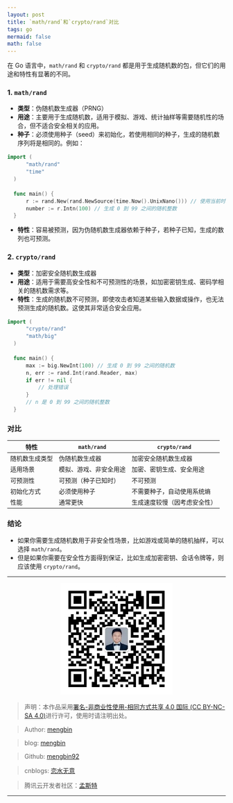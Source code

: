 ```yaml
---
layout: post
title: `math/rand`和`crypto/rand`对比
tags: go 
mermaid: false
math: false
---  
```


在 Go 语言中，`math/rand` 和 `crypto/rand` 都是用于生成随机数的包，但它们的用途和特性有显著的不同。

### 1. `math/rand`

- **类型**：伪随机数生成器（PRNG）
- **用途**：主要用于生成随机数，适用于模拟、游戏、统计抽样等需要随机性的场合，但不适合安全相关的应用。
- **种子**：必须使用种子（seed）来初始化，若使用相同的种子，生成的随机数序列将是相同的。例如：

```go
import (
      "math/rand"
      "time"
  )

  func main() {
      r := rand.New(rand.NewSource(time.Now().UnixNano())) // 使用当前时间作为种子
      number := r.Intn(100) // 生成 0 到 99 之间的随机整数
  }
```

- **特性**：容易被预测，因为伪随机数生成器依赖于种子，若种子已知，生成的数列也可预测。

### 2. `crypto/rand`

- **类型**：加密安全随机数生成器
- **用途**：适用于需要高安全性和不可预测性的场景，如加密密钥生成、密码学相关的随机数需求等。
- **特性**：生成的随机数不可预测，即使攻击者知道某些输入数据或操作，也无法预测生成的随机数。这使其非常适合安全应用。

```go
import (
      "crypto/rand"
      "math/big"
  )

  func main() {
      max := big.NewInt(100) // 生成 0 到 99 之间的随机数
      n, err := rand.Int(rand.Reader, max)
      if err != nil {
          // 处理错误
      }
      // n 是 0 到 99 之间的随机整数
  }
```

### 对比

| 特性               | `math/rand`                       | `crypto/rand`                      |
|------------------|-----------------------------------|------------------------------------|
| 随机数生成类型       | 伪随机数生成器                     | 加密安全随机数生成器               |
| 适用场景           | 模拟、游戏、非安全用途               | 加密、密钥生成、安全用途             |
| 可预测性           | 可预测（种子已知时）                | 不可预测                           |
| 初始化方式         | 必须使用种子                         | 不需要种子，自动使用系统熵           |
| 性能               | 通常更快                           | 生成速度较慢（因考虑安全性）        |

### 结论

- 如果你需要生成随机数用于非安全性场景，比如游戏或简单的随机抽样，可以选择 `math/rand`。
- 但是如果你需要在安全性方面得到保证，比如生成加密密钥、会话令牌等，则应该使用 `crypto/rand`。

---

<div align="center">
  <img src="../img/qrcode_wechat.jpg" alt="孟斯特">
</div>

> 声明：本作品采用[署名-非商业性使用-相同方式共享 4.0 国际 (CC BY-NC-SA 4.0)](https://creativecommons.org/licenses/by-nc-sa/4.0/deed.zh)进行许可，使用时请注明出处。  

> Author: [mengbin](mengbin1992@outlook.com)  

> blog: [mengbin](https://mengbin.top)  

> Github: [mengbin92](https://mengbin92.github.io/)  

> cnblogs: [恋水无意](https://www.cnblogs.com/lianshuiwuyi/)  

> 腾讯云开发者社区：[孟斯特](https://cloud.tencent.com/developer/user/6649301)  

---
